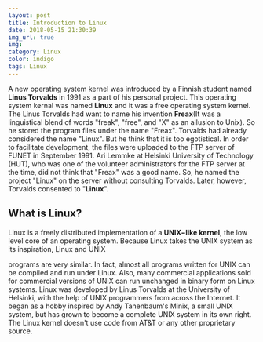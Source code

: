 ```yaml
---
layout: post
title: Introduction to Linux
date: 2018-05-15 21:30:39
img_url: true
img:  
category: Linux
color: indigo
tags: Linux
---
```


A new operating system kernel was introduced by a Finnish student named **Linus Torvalds** in 1991 as a part of his personal project. This operating system kernal was named **Linux** and it was a free operating system kernel. The Linus Torvalds had want to name his invention **Freax**(It was a linguistical blend of words "freak", "free", and "X" as an allusion to Unix). So he stored the program files under the name "Freax". Torvalds had already considered the name "Linux". But he think that it is too egotistical. In order to facilitate development, the files were uploaded to the FTP server of FUNET in September 1991. Ari Lemmke at Helsinki University of Technology (HUT), who was one of the volunteer administrators for the FTP server at the time, did not think that "Freax" was a good name. So, he named the project "Linux" on the server without consulting Torvalds. Later, however, Torvalds consented to "**Linux**".

## What is Linux?
Linux is a freely distributed implementation of a **UNIX−like kernel**, the low level
core of an operating system. Because Linux takes the UNIX system as its inspiration, Linux and UNIX

programs are very similar. In fact, almost all programs written for UNIX can be compiled and run under
Linux. Also, many commercial applications sold for commercial versions of UNIX can run unchanged in
binary form on Linux systems. Linux was developed by Linus Torvalds at the University of Helsinki, with the
help of UNIX programmers from across the Internet. It began as a hobby inspired by Andy Tanenbaum's
Minix, a small UNIX system, but has grown to become a complete UNIX system in its own right. The Linux
kernel doesn't use code from AT&T or any other proprietary source.
